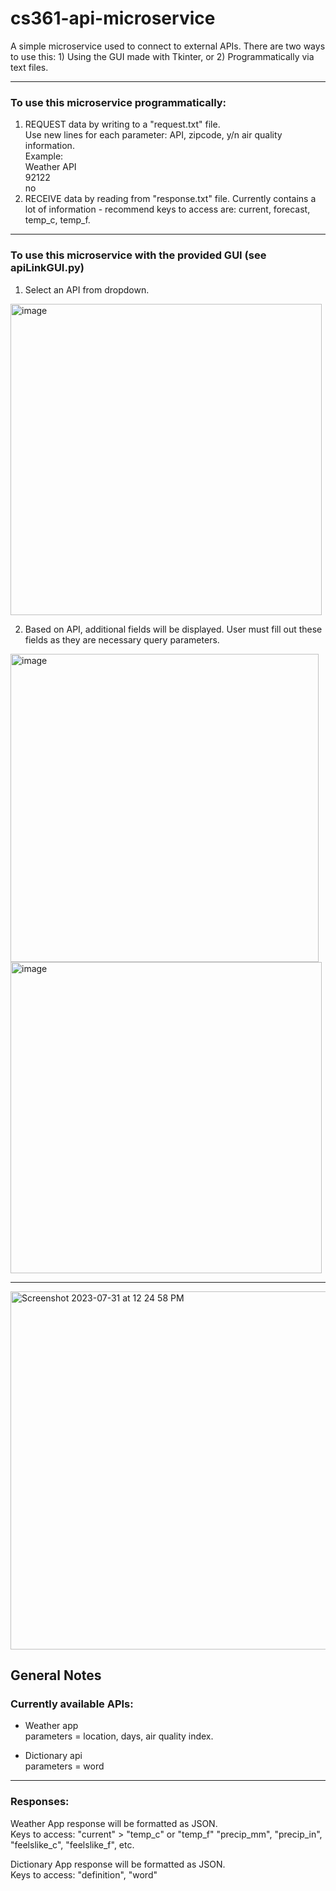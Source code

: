 # cs361-api-microservice
A simple microservice used to connect to external APIs. There are two ways to use this: 1) Using the GUI made with Tkinter, or 2) Programmatically via text files.

------------------------------------------------------
### To use this microservice programmatically:
1. REQUEST data by writing to a "request.txt" file.<br>
  Use new lines for each parameter: API, zipcode, y/n air quality information.<br>
  Example:<br>
    Weather API<br>
    92122<br>
    no
2. RECEIVE data by reading from "response.txt" file.
  Currently contains a lot of information - recommend keys to access are:
    current, forecast, temp_c, temp_f.

------------------------------------------------------
### To use this microservice with the provided GUI (see apiLinkGUI.py)
1. Select an API from dropdown.
<img width="498" alt="image" src="https://github.com/wleejess/cs361_microservice/assets/29618012/20d2ae7a-da01-4fc3-8750-dc5dfd8ec0cc">

2. Based on API, additional fields will be displayed. User must fill out these fields 
as they are necessary query parameters.
<img width="493" alt="image" src="https://github.com/wleejess/cs361_microservice/assets/29618012/12a459d7-6194-4251-a013-1601725a8c85">

<img width="498" alt="image" src="https://github.com/wleejess/cs361_microservice/assets/29618012/392853cb-bb80-4521-aa17-9f1fdecd0810">

------------------------------------------------------
<img width="573" alt="Screenshot 2023-07-31 at 12 24 58 PM" src="https://github.com/wleejess/cs361_microservice/assets/29618012/8d93d704-3a1e-4ecc-b518-80339be00c08">

## General Notes

### Currently available APIs:
- Weather app <br>
parameters = location, days, air quality index.

- Dictionary api <br>
parameters = word
-----------------------------------------------------
### Responses:
Weather App response will be formatted as JSON.<br>
Keys to access: "current" > "temp_c" or "temp_f"
  "precip_mm", "precip_in", "feelslike_c", "feelslike_f", etc.

Dictionary App response will be formatted as JSON.<br>
Keys to access: "definition", "word"

